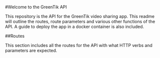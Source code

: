#Welcome to the GreenTik API

This repository is the API for the GreenTik video sharing app. This readme will outline the routes, route parameters and various other functions of the API. A guide to deploy the app in a docker container is also included.

##Routes

This section includes all the routes for the API with what HTTP verbs and parameters are expected.

